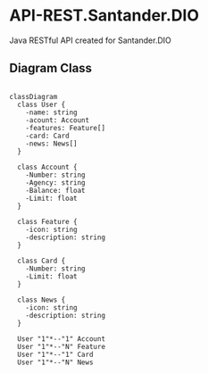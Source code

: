 # API-REST.Santander.DIO
Java RESTful API created for Santander.DIO

## Diagram Class

```mermaid

classDiagram
  class User {
    -name: string
    -acount: Account
    -features: Feature[]
    -card: Card
    -news: News[]
  }

  class Account {
    -Number: string
    -Agency: string
    -Balance: float
    -Limit: float
  }

  class Feature {
    -icon: string
    -description: string
  }

  class Card {
    -Number: string
    -Limit: float
  }

  class News {
    -icon: string
    -description: string
  }

  User "1"*--"1" Account
  User "1"*--"N" Feature 
  User "1"*--"1" Card 
  User "1"*--"N" News 


```
